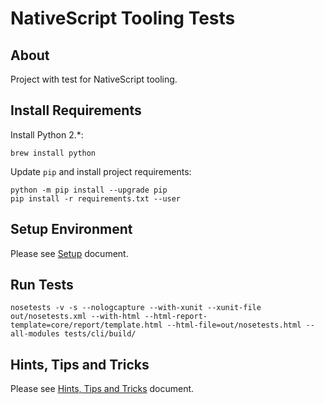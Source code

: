 # NativeScript Tooling Tests

## About

Project with test for NativeScript tooling.

## Install Requirements

Install Python 2.*:
```
brew install python
```

Update `pip` and install project requirements:
```
python -m pip install --upgrade pip
pip install -r requirements.txt --user
```

## Setup Environment

Please see [Setup](SETUP.md) document. 
   
## Run Tests

```
nosetests -v -s --nologcapture --with-xunit --xunit-file out/nosetests.xml --with-html --html-report-template=core/report/template.html --html-file=out/nosetests.html --all-modules tests/cli/build/
```

## Hints, Tips and Tricks

Please see [Hints, Tips and Tricks](HINTS.md) document.
